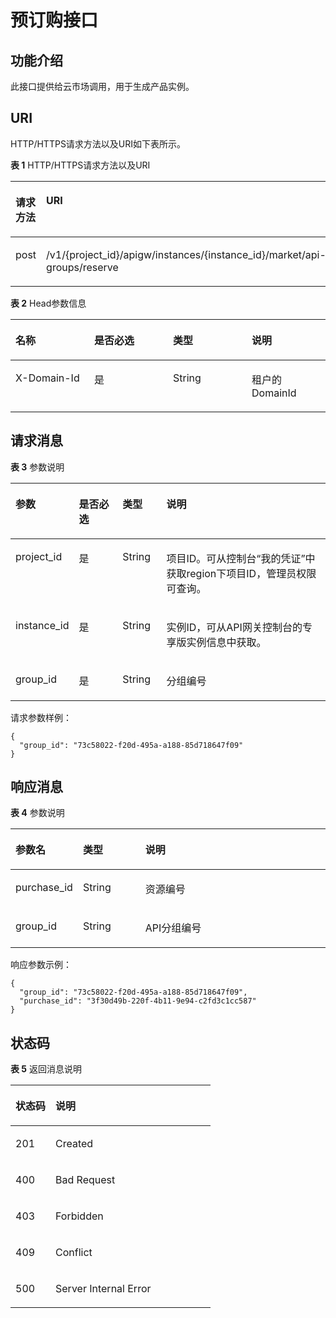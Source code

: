 # 预订购接口<a name="apig-phapi-180713108"></a>

## 功能介绍<a name="section52318866"></a>

此接口提供给云市场调用，用于生成产品实例。

## URI<a name="section1107748"></a>

HTTP/HTTPS请求方法以及URI如下表所示。

**表 1**  HTTP/HTTPS请求方法以及URI

<a name="table7382189"></a>
<table><thead align="left"><tr id="row14097920"><th class="cellrowborder" valign="top" width="50%" id="mcps1.2.3.1.1"><p id="p1080847"><a name="p1080847"></a><a name="p1080847"></a>请求方法</p>
</th>
<th class="cellrowborder" valign="top" width="50%" id="mcps1.2.3.1.2"><p id="p20439771"><a name="p20439771"></a><a name="p20439771"></a>URI</p>
</th>
</tr>
</thead>
<tbody><tr id="row45008715"><td class="cellrowborder" valign="top" width="50%" headers="mcps1.2.3.1.1 "><p id="p21827271"><a name="p21827271"></a><a name="p21827271"></a>post</p>
</td>
<td class="cellrowborder" valign="top" width="50%" headers="mcps1.2.3.1.2 "><p id="p23178552"><a name="p23178552"></a><a name="p23178552"></a>/v1/{project_id}/apigw/instances/{instance_id}/market/api-groups/reserve</p>
</td>
</tr>
</tbody>
</table>

**表 2**  Head参数信息

<a name="table1077685961811"></a>
<table><thead align="left"><tr id="row6776145921810"><th class="cellrowborder" valign="top" width="25%" id="mcps1.2.5.1.1"><p id="p87761159141817"><a name="p87761159141817"></a><a name="p87761159141817"></a>名称</p>
</th>
<th class="cellrowborder" valign="top" width="25%" id="mcps1.2.5.1.2"><p id="p4776175919185"><a name="p4776175919185"></a><a name="p4776175919185"></a>是否必选</p>
</th>
<th class="cellrowborder" valign="top" width="25%" id="mcps1.2.5.1.3"><p id="p677610599186"><a name="p677610599186"></a><a name="p677610599186"></a>类型</p>
</th>
<th class="cellrowborder" valign="top" width="25%" id="mcps1.2.5.1.4"><p id="p1177635911817"><a name="p1177635911817"></a><a name="p1177635911817"></a>说明</p>
</th>
</tr>
</thead>
<tbody><tr id="row177635917187"><td class="cellrowborder" valign="top" width="25%" headers="mcps1.2.5.1.1 "><p id="p18981357121915"><a name="p18981357121915"></a><a name="p18981357121915"></a>X-Domain-Id</p>
</td>
<td class="cellrowborder" valign="top" width="25%" headers="mcps1.2.5.1.2 "><p id="p1877615911184"><a name="p1877615911184"></a><a name="p1877615911184"></a>是</p>
</td>
<td class="cellrowborder" valign="top" width="25%" headers="mcps1.2.5.1.3 "><p id="p11776115931813"><a name="p11776115931813"></a><a name="p11776115931813"></a>String</p>
</td>
<td class="cellrowborder" valign="top" width="25%" headers="mcps1.2.5.1.4 "><p id="p877695917180"><a name="p877695917180"></a><a name="p877695917180"></a>租户的DomainId</p>
</td>
</tr>
</tbody>
</table>

## 请求消息<a name="section9969736"></a>

**表 3**  参数说明

<a name="table65523462"></a>
<table><thead align="left"><tr id="row28666234"><th class="cellrowborder" valign="top" width="19%" id="mcps1.2.5.1.1"><p id="p40263598"><a name="p40263598"></a><a name="p40263598"></a>参数</p>
</th>
<th class="cellrowborder" valign="top" width="14.000000000000002%" id="mcps1.2.5.1.2"><p id="p40125999"><a name="p40125999"></a><a name="p40125999"></a>是否必选</p>
</th>
<th class="cellrowborder" valign="top" width="14.000000000000002%" id="mcps1.2.5.1.3"><p id="p28980452"><a name="p28980452"></a><a name="p28980452"></a>类型</p>
</th>
<th class="cellrowborder" valign="top" width="53%" id="mcps1.2.5.1.4"><p id="p65715253"><a name="p65715253"></a><a name="p65715253"></a>说明</p>
</th>
</tr>
</thead>
<tbody><tr id="row1377072119243"><td class="cellrowborder" valign="top" width="19%" headers="mcps1.2.5.1.1 "><p id="p55878963"><a name="p55878963"></a><a name="p55878963"></a>project_id</p>
</td>
<td class="cellrowborder" valign="top" width="14.000000000000002%" headers="mcps1.2.5.1.2 "><p id="p29902160"><a name="p29902160"></a><a name="p29902160"></a>是</p>
</td>
<td class="cellrowborder" valign="top" width="14.000000000000002%" headers="mcps1.2.5.1.3 "><p id="p6155914"><a name="p6155914"></a><a name="p6155914"></a>String</p>
</td>
<td class="cellrowborder" valign="top" width="53%" headers="mcps1.2.5.1.4 "><p id="p28867016"><a name="p28867016"></a><a name="p28867016"></a>项目ID。可从控制台“我的凭证”中获取region下项目ID，管理员权限可查询。</p>
</td>
</tr>
<tr id="row1831216211249"><td class="cellrowborder" valign="top" width="19%" headers="mcps1.2.5.1.1 "><p id="p1780913159538"><a name="p1780913159538"></a><a name="p1780913159538"></a>instance_id</p>
</td>
<td class="cellrowborder" valign="top" width="14.000000000000002%" headers="mcps1.2.5.1.2 "><p id="p9809215115310"><a name="p9809215115310"></a><a name="p9809215115310"></a>是</p>
</td>
<td class="cellrowborder" valign="top" width="14.000000000000002%" headers="mcps1.2.5.1.3 "><p id="p1280914152538"><a name="p1280914152538"></a><a name="p1280914152538"></a>String</p>
</td>
<td class="cellrowborder" valign="top" width="53%" headers="mcps1.2.5.1.4 "><p id="p1880914157537"><a name="p1880914157537"></a><a name="p1880914157537"></a>实例ID，可从API网关控制台的专享版实例信息中获取。</p>
</td>
</tr>
<tr id="row43076798"><td class="cellrowborder" valign="top" width="19%" headers="mcps1.2.5.1.1 "><p id="p66668648"><a name="p66668648"></a><a name="p66668648"></a>group_id</p>
</td>
<td class="cellrowborder" valign="top" width="14.000000000000002%" headers="mcps1.2.5.1.2 "><p id="p31451435"><a name="p31451435"></a><a name="p31451435"></a>是</p>
</td>
<td class="cellrowborder" valign="top" width="14.000000000000002%" headers="mcps1.2.5.1.3 "><p id="p64538286"><a name="p64538286"></a><a name="p64538286"></a>String</p>
</td>
<td class="cellrowborder" valign="top" width="53%" headers="mcps1.2.5.1.4 "><p id="p60218649"><a name="p60218649"></a><a name="p60218649"></a>分组编号</p>
</td>
</tr>
</tbody>
</table>

请求参数样例：

```
{
  "group_id": "73c58022-f20d-495a-a188-85d718647f09"
}
```

## 响应消息<a name="section2242324"></a>

**表 4**  参数说明

<a name="table7539441"></a>
<table><thead align="left"><tr id="row33340398"><th class="cellrowborder" valign="top" width="20%" id="mcps1.2.4.1.1"><p id="p16217756"><a name="p16217756"></a><a name="p16217756"></a>参数名</p>
</th>
<th class="cellrowborder" valign="top" width="20%" id="mcps1.2.4.1.2"><p id="p11584517"><a name="p11584517"></a><a name="p11584517"></a>类型</p>
</th>
<th class="cellrowborder" valign="top" width="60%" id="mcps1.2.4.1.3"><p id="p56504928"><a name="p56504928"></a><a name="p56504928"></a>说明</p>
</th>
</tr>
</thead>
<tbody><tr id="row54359314"><td class="cellrowborder" valign="top" width="20%" headers="mcps1.2.4.1.1 "><p id="p41028295"><a name="p41028295"></a><a name="p41028295"></a>purchase_id</p>
</td>
<td class="cellrowborder" valign="top" width="20%" headers="mcps1.2.4.1.2 "><p id="p34957613"><a name="p34957613"></a><a name="p34957613"></a>String</p>
</td>
<td class="cellrowborder" valign="top" width="60%" headers="mcps1.2.4.1.3 "><p id="p12994411"><a name="p12994411"></a><a name="p12994411"></a>资源编号</p>
</td>
</tr>
<tr id="row49840843"><td class="cellrowborder" valign="top" width="20%" headers="mcps1.2.4.1.1 "><p id="p10576514"><a name="p10576514"></a><a name="p10576514"></a>group_id</p>
</td>
<td class="cellrowborder" valign="top" width="20%" headers="mcps1.2.4.1.2 "><p id="p51391268"><a name="p51391268"></a><a name="p51391268"></a>String</p>
</td>
<td class="cellrowborder" valign="top" width="60%" headers="mcps1.2.4.1.3 "><p id="p135041214192813"><a name="p135041214192813"></a><a name="p135041214192813"></a>API分组编号</p>
</td>
</tr>
</tbody>
</table>

响应参数示例：

```
{
  "group_id": "73c58022-f20d-495a-a188-85d718647f09",
  "purchase_id": "3f30d49b-220f-4b11-9e94-c2fd3c1cc587"
}
```

## 状态码<a name="section22618768"></a>

**表 5**  返回消息说明

<a name="table65116189"></a>
<table><thead align="left"><tr id="row43492568"><th class="cellrowborder" valign="top" width="20%" id="mcps1.2.3.1.1"><p id="p33237081"><a name="p33237081"></a><a name="p33237081"></a>状态码</p>
</th>
<th class="cellrowborder" valign="top" width="80%" id="mcps1.2.3.1.2"><p id="p7849035"><a name="p7849035"></a><a name="p7849035"></a>说明</p>
</th>
</tr>
</thead>
<tbody><tr id="row31792085"><td class="cellrowborder" valign="top" width="20%" headers="mcps1.2.3.1.1 "><p id="p32007834"><a name="p32007834"></a><a name="p32007834"></a>201</p>
</td>
<td class="cellrowborder" valign="top" width="80%" headers="mcps1.2.3.1.2 "><p id="p42497781"><a name="p42497781"></a><a name="p42497781"></a>Created</p>
</td>
</tr>
<tr id="row54617972"><td class="cellrowborder" valign="top" width="20%" headers="mcps1.2.3.1.1 "><p id="p43696513"><a name="p43696513"></a><a name="p43696513"></a>400</p>
</td>
<td class="cellrowborder" valign="top" width="80%" headers="mcps1.2.3.1.2 "><p id="p49756660"><a name="p49756660"></a><a name="p49756660"></a>Bad Request</p>
</td>
</tr>
<tr id="row22645457"><td class="cellrowborder" valign="top" width="20%" headers="mcps1.2.3.1.1 "><p id="p20507438"><a name="p20507438"></a><a name="p20507438"></a>403</p>
</td>
<td class="cellrowborder" valign="top" width="80%" headers="mcps1.2.3.1.2 "><p id="p50489759"><a name="p50489759"></a><a name="p50489759"></a>Forbidden</p>
</td>
</tr>
<tr id="row47488225"><td class="cellrowborder" valign="top" width="20%" headers="mcps1.2.3.1.1 "><p id="p31377478"><a name="p31377478"></a><a name="p31377478"></a>409</p>
</td>
<td class="cellrowborder" valign="top" width="80%" headers="mcps1.2.3.1.2 "><p id="p58547774"><a name="p58547774"></a><a name="p58547774"></a>Conflict</p>
</td>
</tr>
<tr id="row3749236153519"><td class="cellrowborder" valign="top" width="20%" headers="mcps1.2.3.1.1 "><p id="p89891"><a name="p89891"></a><a name="p89891"></a>500</p>
</td>
<td class="cellrowborder" valign="top" width="80%" headers="mcps1.2.3.1.2 "><p id="p6744143"><a name="p6744143"></a><a name="p6744143"></a>Server Internal Error</p>
</td>
</tr>
</tbody>
</table>

